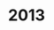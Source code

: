 ---
#This is just for you to quickly see what the file is - it can be anything you want
title: 2013

#This must match the level for the page you want it to appear on
level: Advanced Higher

#This must match the category id for the table the table you wish this to appear in
category: sqapastpapersrevisedah

#This must match the subject you wish this to appear in
subject: Chemistry

#There should be an entry here for each column in the table you wish to populate:
Year: 2013
Past Paper:
    - url: /chemistry/advancedhigher/AH SQA PP/revAH SQA PP/revAHchem SQA PP 2013.pdf
      link_text: Paper
JABchem Marking Scheme:
    - url: "/chemistry/advancedhigher/AH JABchem MSch/revAH JABchem Msch/13revAHmsch.pdf"
      link_text: JABchem Solutions
SQA Marking Solutions:
    - url: /chemistry/advancedhigher/AH SQA Msch/revAH SQA Msch/revAHchem SQA MSch 2013.pdf
      link_text: SQA Solutions
---